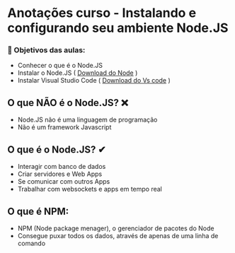 # Anotações curso - Instalando e configurando seu ambiente Node.JS

### 📌 Objetivos das aulas:

- Conhecer o que é o Node.JS
- Instalar o Node.JS ( [Download do Node](https://nodejs.org/en/) )
- Instalar Visual Studio Code ( [Download do Vs code](https://code.visualstudio.com/download) )

## O que NÃO é o Node.JS? ❌

- Node.JS não é uma linguagem de programação
- Não é um framework Javascript

## O que é o Node.JS? ✔

- Interagir com banco de dados
- Criar servidores e Web Apps
- Se comunicar com outros Apps
- Trabalhar com websockets e apps em tempo real

## O que é NPM:

- NPM (Node package menager), o gerenciador de pacotes do Node
- Consegue puxar todos os dados, através de apenas de uma linha de comando
